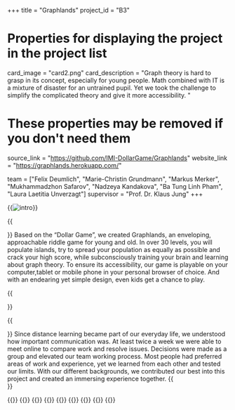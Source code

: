 +++
title = "Graphlands"
project_id = "B3"

# Properties for displaying the project in the project list
card_image = "card2.png"
card_description = "Graph theory is hard to grasp in its concept, especially for young people. Math combined with IT is a mixture of disaster for an untrained pupil. Yet we took the challenge to simplify the complicated theory and give it more accessibility. "


# These properties may be removed if you don't need them
source_link = "https://github.com/IMI-DollarGame/Graphlands"
website_link = "https://graphlands.herokuapp.com/"

team = ["Felix Deumlich", "Marie-Christin Grundmann", "Markus Merker", "Mukhammadzhon Safarov", "Nadzeya Kandakova", "Ba Tung Linh Pham", "Laura Laetitia Unverzagt"]
supervisor = "Prof. Dr. Klaus Jung"
+++

{{<image src="Logo_Island.png" alt="intro" >}}

{{<section title="Our Goals">}}
Based on the “Dollar Game”, we created Graphlands, an enveloping, approachable riddle game for young and old. In over 30 levels, you will populate islands, try to spread your population as equally as possible and crack your high score, while subconsciously training your brain and learning about graph theory.
To ensure its accessibility, our game is playable on your computer,tablet or mobile phone in your personal browser of choice. And with an endearing yet simple design, even kids get a chance to play.

{{</section>}}

{{<section title="The Team">}}
Since distance learning became part of our everyday life, we understood how important communication was. At least twice a week we were able to meet online to compare work and resolve issues. Decisions were made as a group and elevated our team working process.
Most people had preferred areas of work and experience, yet we learned from each other and tested our limits. With our different backgrounds, we contributed our best into this project and created an immersing experience together.
{{</section >}}

{{<gallery>}}
{{<team-member image="Markus.jpg" name="Markus">}}
{{<team-member image="Mukhammad.jpg" name="Mohammad">}}
{{<team-member image="Laura.jpg" name="Laura">}}
{{<team-member image="Marie.jpg" name="Marie">}}
{{<team-member image="Nadya.jpg" name="Nadya">}}
{{<team-member image="Felix.jpg" name="Felix">}}
{{<team-member image="team.png" name="Linh">}}
{{</gallery>}}
